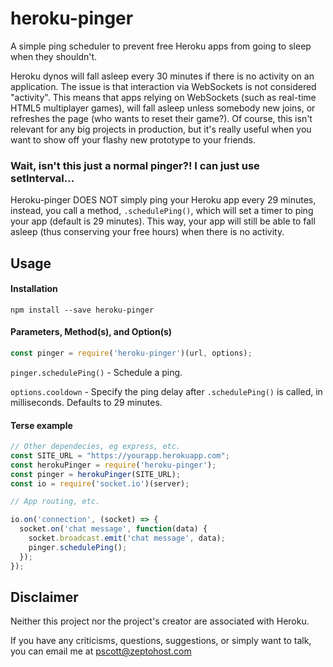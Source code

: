 # heroku-pinger

A simple ping scheduler to prevent free Heroku apps from going to sleep when they shouldn't.

Heroku dynos will fall asleep every 30 minutes if there is no activity on an application. The issue is that interaction via WebSockets is not considered "activity". This means that apps relying on WebSockets (such as real-time HTML5 multiplayer games), will fall asleep unless somebody new joins, or refreshes the page (who wants to reset their game?). Of course, this isn't relevant for any big projects in production, but it's really useful when you want to show off your flashy new prototype to your friends.

### Wait, isn't this just a normal pinger?! I can just use setInterval...

Heroku-pinger DOES NOT simply ping your Heroku app every 29 minutes, instead, you call a method, `.schedulePing()`, which will set a timer to ping your app (default is 29 minutes). This way, your app will still be able to fall asleep (thus conserving your free hours) when there is no activity.

## Usage

#### Installation

`npm install --save heroku-pinger`

#### Parameters, Method(s), and Option(s)

```js
const pinger = require('heroku-pinger')(url, options);
```
`pinger.schedulePing()` - Schedule a ping.

`options.cooldown` - Specify the ping delay after `.schedulePing()` is called, in milliseconds. Defaults to 29 minutes.

#### Terse example

```js
// Other dependecies, eg express, etc.
const SITE_URL = "https://yourapp.herokuapp.com";
const herokuPinger = require('heroku-pinger');
const pinger = herokuPinger(SITE_URL);
const io = require('socket.io')(server);

// App routing, etc.

io.on('connection', (socket) => {
  socket.on('chat message', function(data) {
    socket.broadcast.emit('chat message', data);
    pinger.schedulePing();
  });
});

```

## Disclaimer
Neither this project nor the project's creator are associated with Heroku. 

If you have any criticisms, questions, suggestions, or simply want to talk, you can email me at pscott@zeptohost.com
